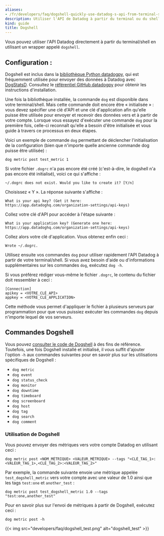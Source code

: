 ```yaml
---
aliases:
- /fr/developers/faq/dogshell-quickly-use-datadog-s-api-from-terminal-shell
description: Utiliser l'API de Datadog à partir du terminal ou du shell
kind: guide
title: Dogshell
---
```

Vous pouvez utiliser l'API Datadog directement à partir du terminal/shell en utilisant un wrapper appelé `dogshell`.

## Configuration :

Dogshell est inclus dans la [bibliothèque Python datadogpy][1], qui est fréquemment utilisée pour envoyer des données à Datadog avec [DogStatsD][2]. Consultez le [référentiel GitHub datadogpy][3] pour obtenir les instructions d'installation.

Une fois la bibliothèque installée, la commande `dog` est disponible dans votre terminal/shell. Mais cette commande doit encore être « initialisée » : vous devez spécifier une clé d'API et une clé d'application afin qu'elle puisse être utilisée pour envoyer et recevoir des données vers et à partir de votre compte. Lorsque vous essayez d'exécuter une commande `dog` pour la première fois, celle-ci reconnaît qu'elle a besoin d'être initialisée et vous guide à travers ce processus en deux étapes.

Voici un exemple de commande `dog` permettant de déclencher l'initialisation de la configuration (bien que n'importe quelle ancienne commande dog puisse être utilisée) :

```text
dog metric post test_metric 1
```

Si votre fichier `.dogrc` n'a pas encore été créé (c'est-à-dire, le dogshell n'a pas encore été initialisé), voici ce qui s'affiche :

```text
~/.dogrc does not exist. Would you like to create it? [Y/n]
```

Choisissez « Y ». La réponse suivante s'affiche :

```text
What is your api key? (Get it here: https://app.datadoghq.com/organization-settings/api-keys)
```

Collez votre clé d'API pour accéder à l'étape suivante :

```text
What is your application key? (Generate one here: https://app.datadoghq.com/organization-settings/api-keys)
```

Collez alors votre clé d'application. Vous obtenez enfin ceci :

```text
Wrote ~/.dogrc.
```

Utilisez ensuite vos commandes `dog` pour utiliser rapidement l'API Datadog à partir de votre terminal/shell. Si vous avez besoin d'aide ou d'informations supplémentaires sur les commandes `dog`, exécutez `dog -h`.

Si vous préférez rédiger vous-même le fichier `.dogrc`, le contenu du fichier doit ressembler à ceci :

```text
[Connection]
apikey = <VOTRE_CLÉ_API>
appkey = <VOTRE_CLÉ_APPLICATION>
```
Cette méthode vous permet d'appliquer le fichier à plusieurs serveurs par programmation pour que vous puissiez exécuter les commandes `dog` depuis n'importe lequel de vos serveurs.

## Commandes Dogshell

Vous pouvez [consulter le code de Dogshell][4] à des fins de référence. Toutefois, une fois Dogshell installé et initialisé, il vous suffit d'ajouter l'option `-h` aux commandes suivantes pour en savoir plus sur les utilisations spécifiques de Dogshell :

* `dog metric`
* `dog event`
* `dog status_check`
* `dog monitor`
* `dog downtime`
* `dog timeboard`
* `dog screenboard`
* `dog host`
* `dog tag`
* `dog search`
* `dog comment`

### Utilisation de Dogshell

Vous pouvez envoyer des métriques vers votre compte Datadog en utilisant ceci :

```text
dog metric post <NOM_MÉTRIQUE> <VALEUR_MÉTRIQUE> --tags "<CLÉ_TAG_1>:<VALEUR_TAG_1>,<CLÉ_TAG_2>:<VALEUR_TAG_2>"
```

Par exemple, la commande suivante envoie une métrique appelée `test_dogshell_metric` vers votre compte avec une valeur de 1.0 ainsi que les tags `test:one` et `another_test` :

```text
dog metric post test_dogshell_metric 1.0 --tags "test:one,another_test"
```

Pour en savoir plus sur l'envoi de métriques à partir de Dogshell, exécutez ceci :

```text
dog metric post -h
```

{{< img src="developers/faq/dogshell_test.png" alt="dogshell_test" >}}

[1]: https://github.com/DataDog/datadogpy
[2]: /metrics/dogstatsd_metrics_submission/
[3]: https://github.com/DataDog/datadogpy#installation
[4]: https://github.com/DataDog/datadogpy/tree/master/datadog/dogshell